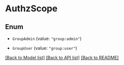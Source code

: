 # AuthzScope

## Enum


* `GroupAdmin` (value: `"group:admin"`)

* `GroupUser` (value: `"group:user"`)


[[Back to Model list]](../README.md#documentation-for-models) [[Back to API list]](../README.md#documentation-for-api-endpoints) [[Back to README]](../README.md)


